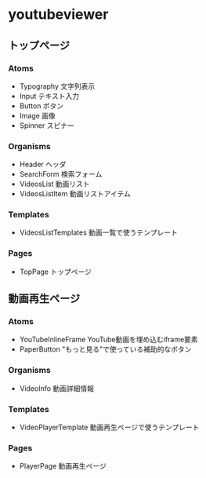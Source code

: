 # youtubeviewer

## トップページ
### Atoms
- Typography 文字列表示
- Input テキスト入力
- Button ボタン
- Image 画像
- Spinner スピナー

### Organisms
- Header ヘッダ
- SearchForm 検索フォーム
- VideosList 動画リスト
- VideosListItem 動画リストアイテム

### Templates
- VideosListTemplates 動画一覧で使うテンプレート

### Pages
- TopPage トップページ

## 動画再生ページ
### Atoms
- YouTubeInlineFrame YouTube動画を埋め込むiframe要素
- PaperButton "もっと見る"で使っている補助的なボタン

### Organisms
- VideoInfo 動画詳細情報

### Templates
- VideoPlayerTemplate 動画再生ページで使うテンプレート

### Pages
- PlayerPage 動画再生ページ